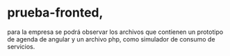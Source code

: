 # prueba-fronted,
para la empresa se podrá observar los archivos que contienen un prototipo de agenda de angular y un archivo php, como simulador de consumo 
de servicios.
